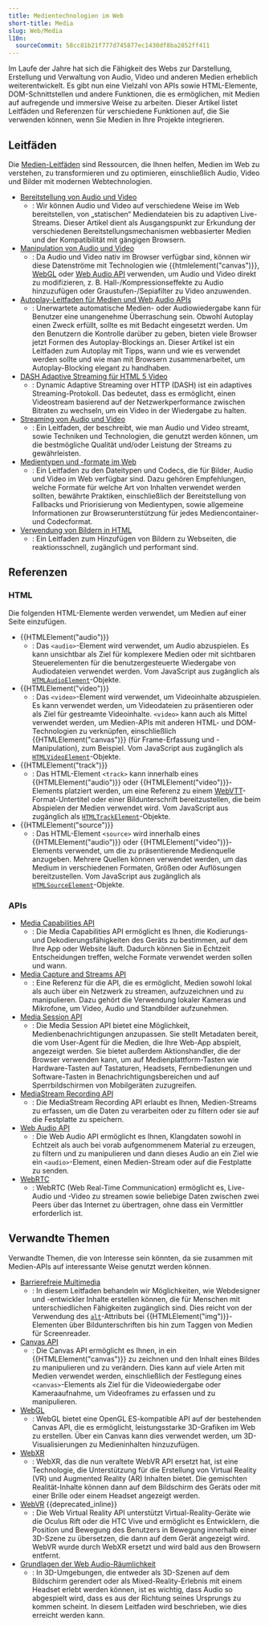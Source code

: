 ```yaml
---
title: Medientechnologien im Web
short-title: Media
slug: Web/Media
l10n:
  sourceCommit: 58cc81b21f777d745877ec1430df8ba2852ff411
---
```


Im Laufe der Jahre hat sich die Fähigkeit des Webs zur Darstellung, Erstellung und Verwaltung von Audio, Video und anderen Medien erheblich weiterentwickelt. Es gibt nun eine Vielzahl von APIs sowie HTML-Elemente, DOM-Schnittstellen und andere Funktionen, die es ermöglichen, mit Medien auf aufregende und immersive Weise zu arbeiten. Dieser Artikel listet Leitfäden und Referenzen für verschiedene Funktionen auf, die Sie verwenden können, wenn Sie Medien in Ihre Projekte integrieren.

## Leitfäden

Die [Medien-Leitfäden](/de/docs/Web/Media/Guides) sind Ressourcen, die Ihnen helfen, Medien im Web zu verstehen, zu transformieren und zu optimieren, einschließlich Audio, Video und Bilder mit modernen Webtechnologien.

- [Bereitstellung von Audio und Video](/de/docs/Web/Media/Guides/Audio_and_video_delivery)
  - : Wir können Audio und Video auf verschiedene Weise im Web bereitstellen, von „statischen“ Mediendateien bis zu adaptiven Live-Streams. Dieser Artikel dient als Ausgangspunkt zur Erkundung der verschiedenen Bereitstellungsmechanismen webbasierter Medien und der Kompatibilität mit gängigen Browsern.
- [Manipulation von Audio und Video](/de/docs/Web/Media/Guides/Audio_and_video_manipulation)
  - : Da Audio und Video nativ im Browser verfügbar sind, können wir diese Datenströme mit Technologien wie {{htmlelement("canvas")}}, [WebGL](/de/docs/Web/API/WebGL_API) oder [Web Audio API](/de/docs/Web/API/Web_Audio_API) verwenden, um Audio und Video direkt zu modifizieren, z. B. Hall-/Kompressionseffekte zu Audio hinzuzufügen oder Graustufen-/Sepiafilter zu Video anzuwenden.
- [Autoplay-Leitfaden für Medien und Web Audio APIs](/de/docs/Web/Media/Guides/Autoplay)
  - : Unerwartete automatische Medien- oder Audiowiedergabe kann für Benutzer eine unangenehme Überraschung sein. Obwohl Autoplay einen Zweck erfüllt, sollte es mit Bedacht eingesetzt werden. Um den Benutzern die Kontrolle darüber zu geben, bieten viele Browser jetzt Formen des Autoplay-Blockings an. Dieser Artikel ist ein Leitfaden zum Autoplay mit Tipps, wann und wie es verwendet werden sollte und wie man mit Browsern zusammenarbeitet, um Autoplay-Blocking elegant zu handhaben.
- [DASH Adaptive Streaming für HTML 5 Video](/de/docs/Web/API/Media_Source_Extensions_API/DASH_Adaptive_Streaming)
  - : Dynamic Adaptive Streaming over HTTP (DASH) ist ein adaptives Streaming-Protokoll. Das bedeutet, dass es ermöglicht, einen Videostream basierend auf der Netzwerkperformance zwischen Bitraten zu wechseln, um ein Video in der Wiedergabe zu halten.
- [Streaming von Audio und Video](/de/docs/Web/Media/Guides/Streaming)
  - : Ein Leitfaden, der beschreibt, wie man Audio und Video streamt, sowie Techniken und Technologien, die genutzt werden können, um die bestmögliche Qualität und/oder Leistung der Streams zu gewährleisten.
- [Medientypen und -formate im Web](/de/docs/Web/Media/Guides/Formats)
  - : Ein Leitfaden zu den Dateitypen und Codecs, die für Bilder, Audio und Video im Web verfügbar sind. Dazu gehören Empfehlungen, welche Formate für welche Art von Inhalten verwendet werden sollten, bewährte Praktiken, einschließlich der Bereitstellung von Fallbacks und Priorisierung von Medientypen, sowie allgemeine Informationen zur Browserunterstützung für jedes Mediencontainer- und Codecformat.
- [Verwendung von Bildern in HTML](/de/docs/Web/Media/Guides/Images)
  - : Ein Leitfaden zum Hinzufügen von Bildern zu Webseiten, die reaktionsschnell, zugänglich und performant sind.

## Referenzen

### HTML

Die folgenden HTML-Elemente werden verwendet, um Medien auf einer Seite einzufügen.

- {{HTMLElement("audio")}}
  - : Das `<audio>`-Element wird verwendet, um Audio abzuspielen. Es kann unsichtbar als Ziel für komplexere Medien oder mit sichtbaren Steuerelementen für die benutzergesteuerte Wiedergabe von Audiodateien verwendet werden. Vom JavaScript aus zugänglich als [`HTMLAudioElement`](/de/docs/Web/API/HTMLAudioElement)-Objekte.
- {{HTMLElement("video")}}
  - : Das `<video>`-Element wird verwendet, um Videoinhalte abzuspielen. Es kann verwendet werden, um Videodateien zu präsentieren oder als Ziel für gestreamte Videoinhalte. `<video>` kann auch als Mittel verwendet werden, um Medien-APIs mit anderen HTML- und DOM-Technologien zu verknüpfen, einschließlich {{HTMLElement("canvas")}} (für Frame-Erfassung und -Manipulation), zum Beispiel. Vom JavaScript aus zugänglich als [`HTMLVideoElement`](/de/docs/Web/API/HTMLVideoElement)-Objekte.
- {{HTMLElement("track")}}
  - : Das HTML-Element `<track>` kann innerhalb eines {{HTMLElement("audio")}} oder {{HTMLElement("video")}}-Elements platziert werden, um eine Referenz zu einem [WebVTT](/de/docs/Web/API/WebVTT_API)-Format-Untertitel oder einer Bildunterschrift bereitzustellen, die beim Abspielen der Medien verwendet wird. Vom JavaScript aus zugänglich als [`HTMLTrackElement`](/de/docs/Web/API/HTMLTrackElement)-Objekte.
- {{HTMLElement("source")}}
  - : Das HTML-Element `<source>` wird innerhalb eines {{HTMLElement("audio")}} oder {{HTMLElement("video")}}-Elements verwendet, um die zu präsentierende Medienquelle anzugeben. Mehrere Quellen können verwendet werden, um das Medium in verschiedenen Formaten, Größen oder Auflösungen bereitzustellen. Vom JavaScript aus zugänglich als [`HTMLSourceElement`](/de/docs/Web/API/HTMLSourceElement)-Objekte.

### APIs

- [Media Capabilities API](/de/docs/Web/API/Media_Capabilities_API)
  - : Die Media Capabilities API ermöglicht es Ihnen, die Kodierungs- und Dekodierungsfähigkeiten des Geräts zu bestimmen, auf dem Ihre App oder Website läuft. Dadurch können Sie in Echtzeit Entscheidungen treffen, welche Formate verwendet werden sollen und wann.
- [Media Capture and Streams API](/de/docs/Web/API/Media_Capture_and_Streams_API)
  - : Eine Referenz für die API, die es ermöglicht, Medien sowohl lokal als auch über ein Netzwerk zu streamen, aufzuzeichnen und zu manipulieren. Dazu gehört die Verwendung lokaler Kameras und Mikrofone, um Video, Audio und Standbilder aufzunehmen.
- [Media Session API](/de/docs/Web/API/Media_Session_API)
  - : Die Media Session API bietet eine Möglichkeit, Medienbenachrichtigungen anzupassen. Sie stellt Metadaten bereit, die vom User-Agent für die Medien, die Ihre Web-App abspielt, angezeigt werden. Sie bietet außerdem Aktionshandler, die der Browser verwenden kann, um auf Medienplattform-Tasten wie Hardware-Tasten auf Tastaturen, Headsets, Fernbedienungen und Software-Tasten in Benachrichtigungsbereichen und auf Sperrbildschirmen von Mobilgeräten zuzugreifen.
- [MediaStream Recording API](/de/docs/Web/API/MediaStream_Recording_API)
  - : Die MediaStream Recording API erlaubt es Ihnen, Medien-Streams zu erfassen, um die Daten zu verarbeiten oder zu filtern oder sie auf die Festplatte zu speichern.
- [Web Audio API](/de/docs/Web/API/Web_Audio_API)
  - : Die Web Audio API ermöglicht es Ihnen, Klangdaten sowohl in Echtzeit als auch bei vorab aufgenommenem Material zu erzeugen, zu filtern und zu manipulieren und dann dieses Audio an ein Ziel wie ein `<audio>`-Element, einen Medien-Stream oder auf die Festplatte zu senden.
- [WebRTC](/de/docs/Web/API/WebRTC_API)
  - : WebRTC (Web Real-Time Communication) ermöglicht es, Live-Audio und -Video zu streamen sowie beliebige Daten zwischen zwei Peers über das Internet zu übertragen, ohne dass ein Vermittler erforderlich ist.

## Verwandte Themen

Verwandte Themen, die von Interesse sein könnten, da sie zusammen mit Medien-APIs auf interessante Weise genutzt werden können.

- [Barrierefreie Multimedia](/de/docs/Learn_web_development/Core/Accessibility/Multimedia)
  - : In diesem Leitfaden behandeln wir Möglichkeiten, wie Webdesigner und -entwickler Inhalte erstellen können, die für Menschen mit unterschiedlichen Fähigkeiten zugänglich sind. Dies reicht von der Verwendung des [`alt`](/de/docs/Web/HTML/Reference/Elements/img#alt)-Attributs bei {{HTMLElement("img")}}-Elementen über Bildunterschriften bis hin zum Taggen von Medien für Screenreader.
- [Canvas API](/de/docs/Web/API/Canvas_API)
  - : Die Canvas API ermöglicht es Ihnen, in ein {{HTMLElement("canvas")}} zu zeichnen und den Inhalt eines Bildes zu manipulieren und zu verändern. Dies kann auf viele Arten mit Medien verwendet werden, einschließlich der Festlegung eines `<canvas>`-Elements als Ziel für die Videowiedergabe oder Kameraaufnahme, um Videoframes zu erfassen und zu manipulieren.
- [WebGL](/de/docs/Web/API/WebGL_API)
  - : WebGL bietet eine OpenGL ES-kompatible API auf der bestehenden Canvas API, die es ermöglicht, leistungsstarke 3D-Grafiken im Web zu erstellen. Über ein Canvas kann dies verwendet werden, um 3D-Visualisierungen zu Medieninhalten hinzuzufügen.
- [WebXR](/de/docs/Web/API/WebXR_Device_API)
  - : WebXR, das die nun veraltete WebVR API ersetzt hat, ist eine Technologie, die Unterstützung für die Erstellung von Virtual Reality (VR) und Augmented Reality (AR) Inhalten bietet. Die gemischten Realität-Inhalte können dann auf dem Bildschirm des Geräts oder mit einer Brille oder einem Headset angezeigt werden.
- [WebVR](/de/docs/Web/API/WebVR_API) {{deprecated_inline}}
  - : Die Web Virtual Reality API unterstützt Virtual-Reality-Geräte wie die Oculus Rift oder die HTC Vive und ermöglicht es Entwicklern, die Position und Bewegung des Benutzers in Bewegung innerhalb einer 3D-Szene zu übersetzen, die dann auf dem Gerät angezeigt wird. WebVR wurde durch WebXR ersetzt und wird bald aus den Browsern entfernt.
- [Grundlagen der Web Audio-Räumlichkeit](/de/docs/Web/API/Web_Audio_API/Web_audio_spatialization_basics)
  - : In 3D-Umgebungen, die entweder als 3D-Szenen auf dem Bildschirm gerendert oder als Mixed-Reality-Erlebnis mit einem Headset erlebt werden können, ist es wichtig, dass Audio so abgespielt wird, dass es aus der Richtung seines Ursprungs zu kommen scheint. In diesem Leitfaden wird beschrieben, wie dies erreicht werden kann.
